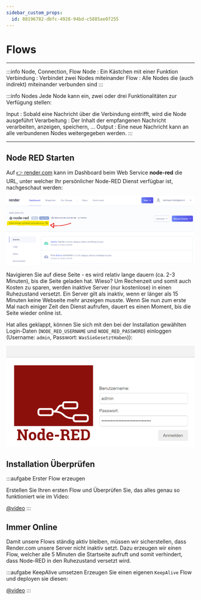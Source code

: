 ```yaml
---
sidebar_custom_props:
  id: 88196782-dbfc-4928-94bd-c5885ae07255
---
```


# Flows

---
:::info Node, Connection, Flow
Node
: Ein Kästchen mit einer Funktion
Verbindung
: Verbindet zwei Nodes miteinander
Flow
: Alle Nodes die (auch indirekt) miteinander verbunden sind
:::

:::info Nodes
Jede Node kann ein, zwei oder drei Funktionalitäten zur Verfügung stellen:

Input
: Sobald eine Nachricht über die Verbindung eintrifft, wird die Node ausgeführt
Verarbeitung
: Der Inhalt der empfangenen Nachricht verarbeiten, anzeigen, speichern, ... 
Output
: Eine neue Nachricht kann an alle verbundenen Nodes weitergegeben werden.
:::

---

## Node RED Starten

Auf [👉 render.com](https://render.com) kann im Dashboard beim Web Service __node-red__ die URL, unter welcher Ihr persönlicher Node-RED Dienst verfügbar ist, nachgeschaut werden:
   
![](images/node-red-install-03.png)

Navigieren Sie auf diese Seite - es wird relativ lange dauern (ca. 2-3 Minuten), bis die Seite geladen hat. Wieso? Um Rechenzeit und somit auch Kosten zu sparen, werden inaktive Server (nur kostenlose) in einen Ruhezustand versetzt. Ein Server gilt als inaktiv, wenn er länger als 15 Minuten keine Webseite mehr anzeigen musste. Wenn Sie nun zum erste Mal nach einiger Zeit den Dienst aufrufen, dauert es einen Moment, bis die Seite wieder online ist.
  
Hat alles geklappt, können Sie sich mit den bei der Installation gewählten Login-Daten (`NODE_RED_USERNAME` und `NODE_RED_PASSWORD`) einloggen (Username: `admin`, Passwort: `WasSieGesetztHaben`)):

![--width=350px](images/node-red-login-screen.png)

## Installation Überprüfen
:::aufgabe Erster Flow erzeugen
<Answer type="state" webKey="5e83c82b-90cc-4cdf-819d-ad9bdffd3b99" />

Erstellen Sie Ihren ersten Flow und Überprüfen Sie, das alles genau so funktioniert wie im Video:

[@video](images/flow-1.mp4)
:::

## Immer Online

Damit unsere Flows ständig aktiv bleiben, müssen wir sicherstellen, dass Render.com unsere Server nicht inaktiv setzt. Dazu erzeugen wir einen Flow, welcher alle 5 Minuten die Startseite aufruft und somit verhindert, dass Node-RED in den Ruhezustand versetzt wird.

:::aufgabe KeepAlive umsetzen
Erzeugen Sie einen eigenen `KeepAlive` Flow und deployen sie diesen:

[@video](images/node-red-keep-running.mp4)
:::
